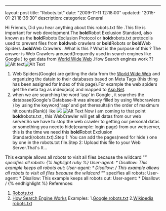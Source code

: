 ---
layout: post
title: "Robots.txt"
date: "2009-11-11 12:18:00"
updated: "2015-01-21 18:36:30"
description: 
categories: General

Hi Friends,
Did you hear anything about this robots.txt file .This file is important for web development.The **bold**Robot Exclusion Standard, also known as the **bold**Robots Exclusion Protocol or **bold**robots.txt protocolis used to prevent files from **bold**web crawlers or **bold**Robots or **bold**Web Spiders .**bold**Web Crawlers ..What is this ? What is the purpose of this ? The answer is Web Crawlers areused(frequently used in search engines like Google ) to get data from [World Wide Web](http://en.wikipedia.org/wiki/World_Wide_Web) .How Search engines work ??![Alt text](http://1.bp.blogspot.com/-_w11_ktWZ-k/UhpiZRAuk2I/AAAAAAAAIJk/xngKkwsfVB0/s1600/searchenginechart.gif)![Alt Text](http://1.bp.blogspot.com/-_w11_ktWZ-k/UhpiZRAuk2I/AAAAAAAAIJk/xngKkwsfVB0/s320/searchenginechart.gif") 
1. Web Spiders(Google) are getting the data from the [World Wide Web](http://en.wikipedia.org/wiki/World_Wide_Web") and organizing the datain to their databases based on Meta Tags (this thing has been assigned for Index of this page).For example the web spiders get the meta tag as index(asp) and mapped to <a href="http://www.asp.net/" target="_blank">Asp.Net</a>.
2. when we are searching the word ‘asp’ in Google , it searches the database(Google's Database-It was already filled by using Webcrawlers ) by using the keyword ‘asp’ and get theresults(in the order of maximum hit counts(Rank)) like ![](http://4.bp.blogspot.com/-F07dvslIUGI/UhpiZTesrdI/AAAAAAAAIJw/XoeZk-6stcQ/s1600/aspsearch.jpg") ![Alt Text](http://4.bp.blogspot.com/-F07dvslIUGI/UhpiZTesrdI/AAAAAAAAIJw/XoeZk-6stcQ/s320/aspsearch.jpg)
Now i am coming to that point **bold**robots.txt , this WebCrawler will get all datas from our web server.So we have to stop the web crawler to getting our personal datas or something you needto hide(example: login page) from our webserver, this is the time we need this **bold**Robot Exclusion Standard(robots.txt).Step 1: You can add the pages(need for hide ) one by one in the robots.txt file.Step 2: Upload this file to your Web Server.That's It…

 This example allows all robots to visit all files because
 the wildcard "*"  specifies all robots:
{% highlight ruby %}
User-agent: *
Disallow:
This example keeps all robots out:
User-agent: *
Disallow: /
This example allows all robots to visit all files because
the wildcard "*" specifies all robots:
User-agent: *
Disallow:    This example keeps all robots out:
User-agent: *
Disallow: /
{% endhighlight %}
References:
1. <a href="http://en.wikipedia.org/wiki/Robots_exclusion_standard" target="_blank">Robots.txt</a><span style="color: #333333;">
2. <a href="http://computer.howstuffworks.com/search-engine.htm" target="_blank">How Search Engine Works</a>
Examples:
1.<a href="http://www.google.com/robots.txt" target="_blank">Google robots.txt</a>
2.<a href="http://en.wikipedia.org/robots.txt" target="_blank">Wikipedia robots.txt</a>


